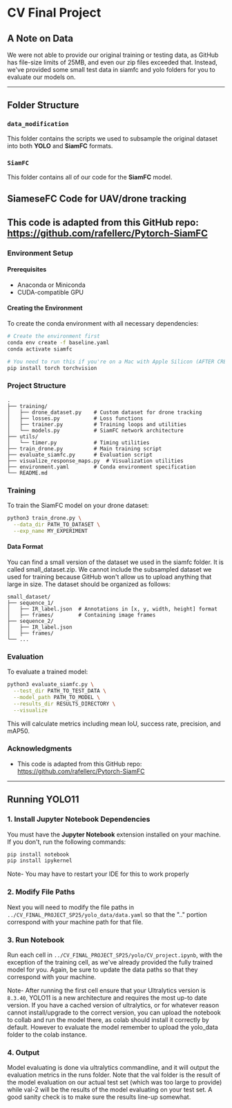 # CV Final Project

## A Note on Data

We were not able to provide our original training or testing data, as GitHub has file-size limits of 25MB, and even our zip files exceeded that. Instead, we've provided some small test data in siamfc and yolo folders for you to evaluate our models on.

---

## Folder Structure

### `data_modification`

This folder contains the scripts we used to subsample the original dataset into both **YOLO** and **SiamFC** formats.

### `SiamFC`

This folder contains all of our code for the **SiamFC** model.  

## SiameseFC Code for UAV/drone tracking

## This code is adapted from this GitHub repo: https://github.com/rafellerc/Pytorch-SiamFC

### Environment Setup

#### Prerequisites
- Anaconda or Miniconda
- CUDA-compatible GPU

#### Creating the Environment
To create the conda environment with all necessary dependencies:

```bash
# Create the environment first
conda env create -f baseline.yaml
conda activate siamfc

# You need to run this if you're on a Mac with Apple Silicon (AFTER CREATING AND ACTIVATING ENV)
pip install torch torchvision
```

### Project Structure

```
.
├── training/
│   ├── drone_dataset.py    # Custom dataset for drone tracking
│   ├── losses.py           # Loss functions
│   ├── trainer.py          # Training loops and utilities
│   └── models.py           # SiamFC network architecture
├── utils/
│   └── timer.py            # Timing utilities
├── train_drone.py          # Main training script
├── evaluate_siamfc.py      # Evaluation script
├── visualize_response_maps.py  # Visualization utilities
├── environment.yaml        # Conda environment specification
└── README.md
```

### Training

To train the SiamFC model on your drone dataset:

```bash
python3 train_drone.py \
  --data_dir PATH_TO_DATASET \
  --exp_name MY_EXPERIMENT
```

#### Data Format
You can find a small version of the dataset we used in the siamfc folder. It is called small_dataset.zip. We cannot include the subsampled dataset we used for training because GitHub won't allow us to upload anything that large in size.
The dataset should be organized as follows:
```
small_dataset/
├── sequence_1/
│   ├── IR_label.json  # Annotations in [x, y, width, height] format
│   ├── frames/        # Containing image frames
├── sequence_2/
│   ├── IR_label.json
│   ├── frames/
└── ...
```

### Evaluation

To evaluate a trained model:

```bash
python3 evaluate_siamfc.py \
  --test_dir PATH_TO_TEST_DATA \
  --model_path PATH_TO_MODEL \
  --results_dir RESULTS_DIRECTORY \
  --visualize
```

This will calculate metrics including mean IoU, success rate, precision, and mAP50.

### Acknowledgments

- This code is adapted from this GitHub repo: https://github.com/rafellerc/Pytorch-SiamFC

---

## Running YOLO11

### 1. Install Jupyter Notebook Dependencies

You must have the **Jupyter Notebook** extension installed on your machine.  
If you don't, run the following commands:

```bash
pip install notebook
pip install ipykernel
```
Note- You may have to restart your IDE for this to work properly

### 2. Modify File Paths

Next you will need to modify the file paths in `../CV_FINAL_PROJECT_SP25/yolo_data/data.yaml` so that the ".." portion correspond with your machine path for that file.

### 3. Run Notebook
Run each cell in `../CV_FINAL_PROJECT_SP25/yolo/CV_project.ipynb`, with the exception of the training cell, as we've already provided the fully trained model for you. Again, be sure to update the data paths so that they correspond with your machine.

Note- After running the first cell ensure that your Ultralytics version is `8.3.40`, YOLO11 is a new architecture and requires the most up-to date version. If you have a cached version of ultralytics, or for whatever reason cannot install/upgrade to the correct version, you can upload the notebook to collab and run the model there, as colab should install it correctly by default. However to evaluate the model remember to upload the yolo_data folder to the colab instance.

### 4. Output
Model evaluating is done via ultralytics commandline, and it will output the evaluation metrics in the runs folder. 
Note that the val folder is the result of the model evaluation on our actual test set (which was too large to provide) while val-2 will be the results of the model evaluating on your test set. A good sanity check is to make sure the results line-up somewhat.

